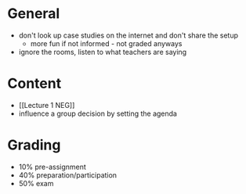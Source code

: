 # General
- don't look up case studies on the internet and don't share the setup
	- more fun if not informed - not graded anyways
- ignore the rooms, listen to what teachers are saying
# Content
- [[Lecture 1 NEG]]
- influence a group decision by setting the agenda

# Grading
- 10% pre-assignment
- 40% preparation/participation
- 50% exam